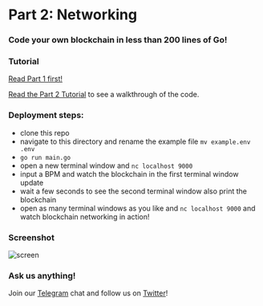 # Part 2: Networking
### Code your own blockchain in less than 200 lines of Go!

### Tutorial

[Read Part 1 first!](https://medium.com/@mycoralhealth/code-your-own-blockchain-in-less-than-200-lines-of-go-e296282bcffc)

[Read the Part 2 Tutorial]() to see a walkthrough of the code.

### Deployment steps:
- clone this repo
- navigate to this directory and rename the example file `mv example.env .env`
- `go run main.go`
- open a new terminal window and `nc localhost 9000`
- input a BPM and watch the blockchain in the first terminal window update
- wait a few seconds to see the second terminal window also print the blockchain
- open as many terminal windows as you like and `nc localhost 9000` and watch blockchain networking in action!

### Screenshot

![screen](https://user-images.githubusercontent.com/15616604/35776154-16ea5c9a-094c-11e8-836b-e7e27c1d557f.png)

### Ask us anything!

Join our [Telegram](https://t.me/joinchat/FX6A7UThIZ1WOUNirDS_Ew) chat and follow us on [Twitter](https://twitter.com/myCoralHealth)!
